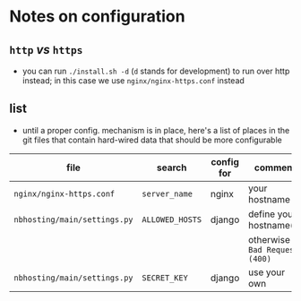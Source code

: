# Notes on configuration

## `http` *vs* `https`

* you can run `./install.sh -d` (`d` stands for development) to run over http instead; in this case we use `nginx/nginx-https.conf` instead

## list

* until a proper config. mechanism is in place, here's a list of places in the git files that contain hard-wired data that should be more configurable

| file                         | search              | config for | comment             |
|------------------------------|---------------------|------------| ---------|
| `nginx/nginx-https.conf`     |  `server_name`      |  nginx  | your hostname        |
| `nbhosting/main/settings.py` | `ALLOWED_HOSTS`     |  django | define your hostname(s)  |
|                              |                     |         | otherwise `Bad Request (400)`  |
| `nbhosting/main/settings.py` |    `SECRET_KEY`     |  django | use your own       |

